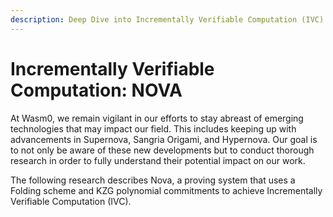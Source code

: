 ```yaml
---
description: Deep Dive into Incrementally Verifiable Computation (IVC) through NOVA
---
```


# Incrementally Verifiable Computation: NOVA

At Wasm0, we remain vigilant in our efforts to stay abreast of emerging technologies that may impact our field. This includes keeping up with advancements in Supernova, Sangria Origami, and Hypernova. Our goal is to not only be aware of these new developments but to conduct thorough research in order to fully understand their potential impact on our work.&#x20;

The following research describes Nova, a proving system that uses a Folding scheme and KZG polynomial commitments to achieve Incrementally Verifiable Computation (IVC).&#x20;
